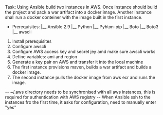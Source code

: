 
Task: Using Ansible build two instances in AWS. Once instance should build the project and pack a war artifact into a docker image.
Another instance shall run a docker conteiner with the image built in the first instance.

- Prerequisites:
 |__ Ansible 2.9
 |__ Python
 |__ Pyhton-pip
 |__ Boto
 |__ Boto3
 |__ awscli
 
 
1. Install prerequisites
2. Configure awscli
3. Configure AWS access key and secret jey amd make sure awscli works
4. Define variables: ami and region
5. Generate a key pair on AWS and transfer it into the local machine
6. The first instance provisions maven, builds a war artifact and builds a docker image.
7. The second instance pulls the docker image from aws ecr and runs the image.

-- ~/.aws directory needs to be synchronised with all aws instances, this is required for authentication with AWS registry
--  When Ansible ssh to the instances fro the first time, it asks for configuration, need to manually enter "yes"
 

 
 
 